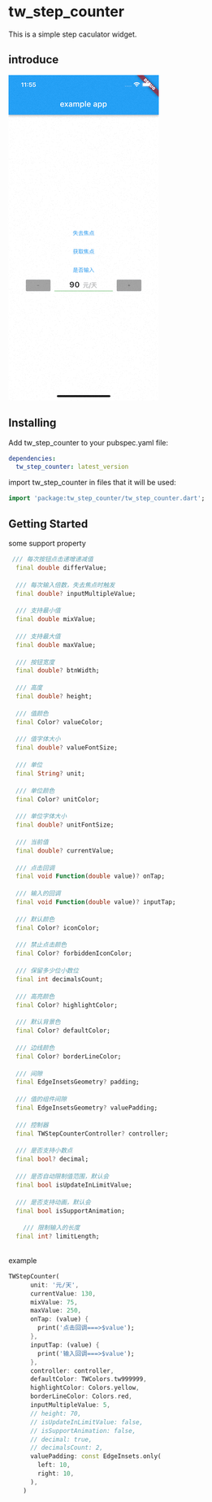 # tw_step_counter

This is a simple step caculator widget.

## introduce

![](https://github.com/zeqinjie/tw_step_counter/blob/main/assets/1.gif)


## Installing

Add tw_step_counter to your pubspec.yaml file:

```yaml
dependencies:
  tw_step_counter: latest_version
```

import tw_step_counter in files that it will be used:
```dart
import 'package:tw_step_counter/tw_step_counter.dart';
```

## Getting Started
some support property 
```dart
 /// 每次按钮点击递增递减值
  final double differValue;

  /// 每次输入倍数，失去焦点时触发
  final double? inputMultipleValue;

  /// 支持最小值
  final double mixValue;

  /// 支持最大值
  final double maxValue;

  /// 按钮宽度
  final double? btnWidth;

  /// 高度
  final double? height;

  /// 值颜色
  final Color? valueColor;

  /// 值字体大小
  final double? valueFontSize;

  /// 单位
  final String? unit;

  /// 单位颜色
  final Color? unitColor;

  /// 单位字体大小
  final double? unitFontSize;

  /// 当前值
  final double? currentValue;

  /// 点击回调
  final void Function(double value)? onTap;

  /// 输入的回调
  final void Function(double value)? inputTap;

  /// 默认颜色
  final Color? iconColor;

  /// 禁止点击颜色
  final Color? forbiddenIconColor;

  /// 保留多少位小数位
  final int decimalsCount;

  /// 高亮颜色
  final Color? highlightColor;

  /// 默认背景色
  final Color? defaultColor;

  /// 边线颜色
  final Color? borderLineColor;

  /// 间隙
  final EdgeInsetsGeometry? padding;

  /// 值的组件间隙
  final EdgeInsetsGeometry? valuePadding;

  /// 控制器
  final TWStepCounterController? controller;

  /// 是否支持小数点
  final bool? decimal;

  /// 是否自动限制值范围，默认会
  final bool isUpdateInLimitValue;

  /// 是否支持动画，默认会
  final bool isSupportAnimation;

    /// 限制输入的长度
  final int? limitLength;
  
```
example

```dart
TWStepCounter(
      unit: '元/天',
      currentValue: 130,
      mixValue: 75,
      maxValue: 250,
      onTap: (value) {
        print('点击回调===>$value');
      },
      inputTap: (value) {
        print('输入回调===>$value');
      },
      controller: controller,
      defaultColor: TWColors.tw999999,
      highlightColor: Colors.yellow,
      borderLineColor: Colors.red,
      inputMultipleValue: 5,
      // height: 70,
      // isUpdateInLimitValue: false,
      // isSupportAnimation: false,
      // decimal: true,
      // decimalsCount: 2,
      valuePadding: const EdgeInsets.only(
        left: 10,
        right: 10,
      ),
    )
```

